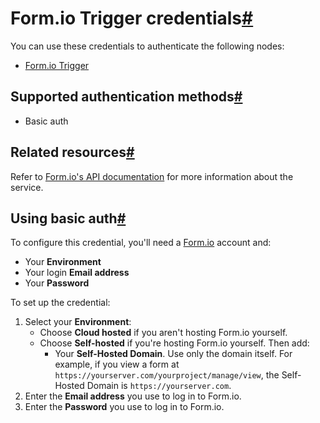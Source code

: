 [](https://github.com/n8n-io/n8n-docs/edit/main/docs/integrations/builtin/credentials/formiotrigger.md "Edit this page")

# Form.io Trigger credentials[#](#formio-trigger-credentials "Permanent link")

You can use these credentials to authenticate the following nodes:

*   [Form.io Trigger](../../trigger-nodes/n8n-nodes-base.formiotrigger/)

## Supported authentication methods[#](#supported-authentication-methods "Permanent link")

*   Basic auth

## Related resources[#](#related-resources "Permanent link")

Refer to [Form.io's API documentation](https://apidocs.form.io/) for more information about the service.

## Using basic auth[#](#using-basic-auth "Permanent link")

To configure this credential, you'll need a [Form.io](https://www.form.io/) account and:

*   Your **Environment**
*   Your login **Email address**
*   Your **Password**

To set up the credential:

1.  Select your **Environment**:
    *   Choose **Cloud hosted** if you aren't hosting Form.io yourself.
    *   Choose **Self-hosted** if you're hosting Form.io yourself. Then add:
        *   Your **Self-Hosted Domain**. Use only the domain itself. For example, if you view a form at `https://yourserver.com/yourproject/manage/view`, the Self-Hosted Domain is `https://yourserver.com`.
2.  Enter the **Email address** you use to log in to Form.io.
3.  Enter the **Password** you use to log in to Form.io.